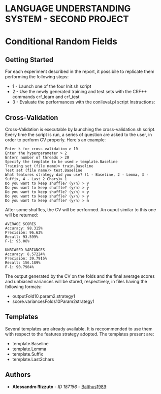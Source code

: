 # LANGUAGE UNDERSTANDING SYSTEM - SECOND PROJECT
# Conditional Random Fields

## Getting Started

For each experiment described in the report, it possibile to replicate them performing the following steps:
* 1 - Launch one of the four Init.sh script
* 2 - Use the newly generated training and test sets with the CRF++ commands crf_learn and crf_test 
* 3 - Evaluate the performances with the conlleval.pl script
Instructions:

## Cross-Validation

Cross-Validation is executable by launching the cross-validation.sh script.
Every time the script is run, a series of question are asked to the user, in order to perform CV properly. Here's an example:

```
Enter k for cross-validation > 10
Enter the hyperparameter > 2
Entern number of threads > 20
Specify the template to be used > template.Baseline
Training set (file name)> train.Baseline
Test set (file name)> test.Baseline
What features strategy did you use? (1 - Baseline, 2 - Lemma, 3 - Suffix, 4 - Last 2 Chars)> 1
Do you want to keep shuffle? (y/n) > y
Do you want to keep shuffle? (y/n) > y
Do you want to keep shuffle? (y/n) > y
Do you want to keep shuffle? (y/n) > y
Do you want to keep shuffle? (y/n) > n

```
After some shuffles, the CV will be performed. An ouput similar to this one will be returned:
```
AVERAGE SCORES
Accuracy: 98.315%
Precision: 96.63%
Recall: 93.599%
F-1: 95.08%

UNBIASED VARIANCES
Accuracy: 8.57224%
Precision: 39.7916%
Recall: 156.189%
F-1: 90.7904%

```
The output generated by the CV on the folds and the final average scores and unbiased variances will be stored, respectively, in files having the following formats:
* outputFold10.param2.strategy1
* score.variancesFolds10Param2strategy1

## Templates

Several templates are already available. It is reccommended to use them with respect to the features strategy adopted. The templates present are:

* template.Baseline
* template.Lemma
* template.Suffix
* template.Last2chars

## Authors

* **Alessandro Rizzuto** - *ID 187156* - [Balthus1989](https://github.com/Balthus1989)
